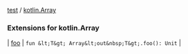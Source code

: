 [test](test/index) / [kotlin.Array](test/kotlin.-array/index)


### Extensions for kotlin.Array


| [foo](test/kotlin.-array/foo) | `fun &lt;T&gt; Array&lt;out&nbsp;T&gt;.foo(): Unit` |

